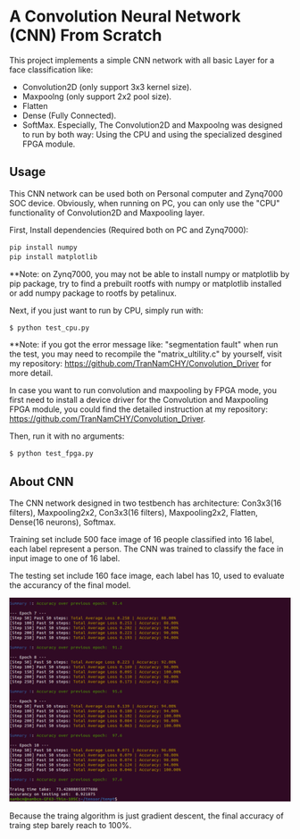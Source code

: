 # A Convolution Neural Network (CNN) From Scratch
This project implements a simple CNN network with all basic Layer for a face classification like:
- Convolution2D (only support 3x3 kernel size).
- Maxpoolng (only support 2x2 pool size).
- Flatten
- Dense (Fully Connected).
- SoftMax.
Especially, The Convolution2D and Maxpoolng was designed to run by both way: Using the CPU and using the specialized desgined FPGA module. 

## Usage
This CNN network can be used both on Personal computer and Zynq7000 SOC device. Obviously, when running on PC, you can only use the "CPU"
functionality of Convolution2D and Maxpooling layer.

First, Install dependencies (Required both on PC and Zynq7000):

```bash
pip install numpy
pip install matplotlib
```
**Note: on Zynq7000, you may not be able to install numpy or matplotlib by pip package, try to find a prebuilt rootfs with numpy or matplotlib 
installed or add numpy package to rootfs by petalinux.

Next, if you just want to run by CPU, simply run with:

```bash
$ python test_cpu.py
```
**Note: if you got the error message like: "segmentation fault" when run the test, you may need to recompile the "matrix_ultility.c" by yourself, visit
my repository: https://github.com/TranNamCHY/Convolution_Driver for more detail.

In case you want to run convolution and maxpooling by FPGA mode, you first need to install a device driver for the Convolution and Maxpooling FPGA module, 
you could find the detailed instruction at my repository: https://github.com/TranNamCHY/Convolution_Driver.

Then, run it with no arguments:

```bash
$ python test_fpga.py
```



## About CNN

The CNN network designed in two testbench has architecture: Con3x3(16 filters), Maxpooling2x2, Con3x3(16 filters), Maxpooling2x2, Flatten, Dense(16 neurons), Softmax.

Training set include 500 face image of 16 people classified into 16 label, each label represent a person. The CNN was trained to classify the face in input image to one of 16 label.

The testing set include 160 face image, each label has 10, used to evaluate the accurancy of the final model.

![Training process](./traing.png)

Because the traing algorithm is just gradient descent, the final accuracy of traing step barely reach to 100%. 
